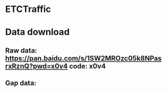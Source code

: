 # ETCTraffic

# Data download

## Raw data: https://pan.baidu.com/s/1SW2MROzc05k8NPasrxRznQ?pwd=x0v4    code: x0v4
## Gap data: 
